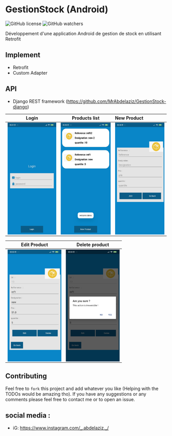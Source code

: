 # GestionStock (Android)
![GitHub license](https://img.shields.io/github/license/oussamabonnor1/BrainPowerApp.svg)
![GitHub watchers](https://img.shields.io/github/watchers/MrAbdelaziz/GestionStock?style=social)

Développement d'une application Android de gestion de stock en utilisant Retrofit


## Implement
- Retrofit
- Custom Adapter

## API
- Django REST framework (https://github.com/MrAbdelaziz/GestionStock-django)

Login           |Products list           |New Product
:-------------------------:|:-------------------------:|:-------------------------
<img align="left" height="350" src="https://github.com/MrAbdelaziz/GestionStock/blob/master/ScreenShot/login.jpg">  |<img align="center" height="350" src="https://github.com/MrAbdelaziz/GestionStock/blob/master/ScreenShot/products%20list.jpg">  |<img align="center" height="350" src="https://github.com/MrAbdelaziz/GestionStock/blob/master/ScreenShot/new%20product.jpg">

Edit Product           |Delete product           
:-------------------------:|:-------------------------:|
<img align="left" height="350" src="https://github.com/MrAbdelaziz/GestionStock/blob/master/ScreenShot/edit%20product.jpg">  |<img align="center" height="350" src="https://github.com/MrAbdelaziz/GestionStock/blob/master/ScreenShot/delete%20product.jpg">

## Contributing
Feel free to `fork` this project and add whatever you like (Helping with the TODOs would be amazing tho). 
If you have any suggestions or any comments please feel free to contact me or to open an issue.

## social media :
- iG: https://www.instagram.com/_.abdelaziz._/
